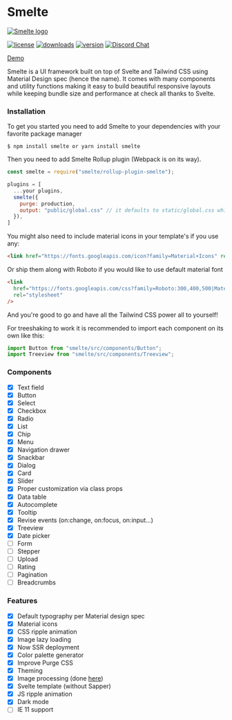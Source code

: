 # Smelte
[![Smelte logo](http://smeltejs.com/logo-192.png)](https://smeltejs.com/)  

[![license](https://img.shields.io/npm/l/smelte.svg)](https://img.shields.io/npm/l/smelte.svg)
[![downloads](https://img.shields.io/npm/dm/smelte.svg)](https://img.shields.io/npm/dm/smelte.svg)
[![version](https://img.shields.io/npm/v/smelte.svg)](https://img.shields.io/npm/v/smelte.svg)
[![Discord Chat](https://img.shields.io/discord/671589733356535818.svg)](https://discord.gg/)  

[Demo](http://smeltejs.com/)

Smelte is a UI framework built on top of Svelte and Tailwind CSS using Material Design spec (hence the name).
It comes with many components and utility functions making it easy to build beautiful responsive layouts while keeping
bundle size and performance at check all thanks to Svelte.

### Installation
To get you started you need to add Smelte to your dependencies with your favorite package manager
```
$ npm install smelte or yarn install smelte
```

Then you need to add Smelte Rollup plugin (Webpack is on its way).
```js
const smelte = require("smelte/rollup-plugin-smelte");

plugins = [
  ...your plugins,
  smelte({
    purge: production,
    output: "public/global.css" // it defaults to static/global.css which is probably what you expect in Sapper
  }),
]
```

You might also need to include material icons in your template's <head> if you use any:
```html
<link href="https://fonts.googleapis.com/icon?family=Material+Icons" rel="stylesheet">
```

Or ship them along with Roboto if you would like to use default material font
```html
<link
  href="https://fonts.googleapis.com/css?family=Roboto:300,400,500|Material+Icons&display=swap"
  rel="stylesheet"
/>
```

And you're good to go and have all the Tailwind CSS power all to yourself!

For treeshaking to work it is recommended to import each component on its own like this:

```js
import Button from "smelte/src/components/Button";
import Treeview from "smelte/src/components/Treeview";
```

### Components
- [x] Text field
- [x] Button
- [x] Select
- [x] Checkbox
- [x] Radio
- [x] List
- [x] Chip
- [x] Menu
- [x] Navigation drawer
- [x] Snackbar
- [x] Dialog
- [x] Card
- [x] Slider
- [x] Proper customization via class props
- [x] Data table
- [x] Autocomplete
- [x] Tooltip
- [x] Revise events (on:change, on:focus, on:input...)
- [x] Treeview
- [x] Date picker
- [ ] Form
- [ ] Stepper
- [ ] Upload
- [ ] Rating
- [ ] Pagination
- [ ] Breadcrumbs

### Features
- [x] Default typography per Material design spec
- [x] Material icons
- [x] CSS ripple animation
- [x] Image lazy loading
- [x] Now SSR deployment
- [x] Color palette generator
- [x] Improve Purge CSS
- [x] Theming
- [x] Image processing (done [here](https://github.com/matyunya/svelte-image))
- [x] Svelte template (without Sapper)
- [x] JS ripple animation
- [x] Dark mode
- [ ] IE 11 support
